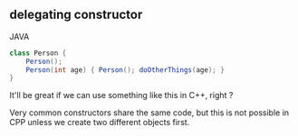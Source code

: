 <h2>delegating constructor</h2>

JAVA
```java
class Person {
	Person();
	Person(int age) { Person(); doOtherThings(age); }
}
```

<p class="fragment">It'll be great if we can use something like this in C++, right ?</p>

<aside class="notes">
Very common constructors share the same code, but this is not possible in CPP unless we create two different objects first.
</aside>